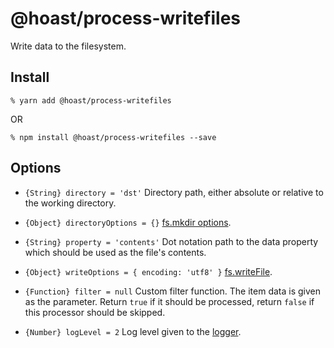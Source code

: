# @hoast/process-writefiles

Write data to the filesystem.

## Install

```
% yarn add @hoast/process-writefiles
```

OR

```
% npm install @hoast/process-writefiles --save
```

## Options

- `{String} directory = 'dst'` Directory path, either absolute or relative to the working directory.
- `{Object} directoryOptions = {}` [fs.mkdir options](https://nodejs.org/api/fs.html#fs_fs_mkdir_path_options_callback).
- `{String} property = 'contents'` Dot notation path to the data property which should be used as the file's contents.
- `{Object} writeOptions = { encoding: 'utf8' }` [fs.writeFile](https://nodejs.org/api/fs.html#fs_fs_writefile_file_data_options_callback).

- `{Function} filter = null` Custom filter function. The item data is given as the parameter. Return `true` if it should be processed, return `false` if this processor should be skipped.

- `{Number} logLevel = 2` Log level given to the [logger](https://github.com/hoast/hoast/tree/master/packages/utils#logger.js).
